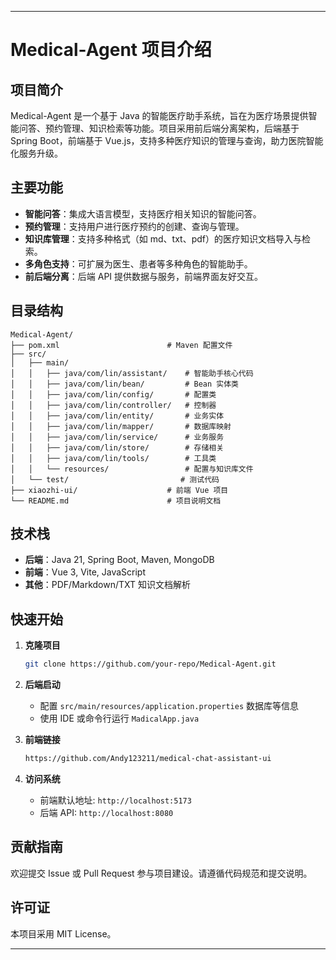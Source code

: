 
---

# Medical-Agent 项目介绍

## 项目简介

Medical-Agent 是一个基于 Java 的智能医疗助手系统，旨在为医疗场景提供智能问答、预约管理、知识检索等功能。项目采用前后端分离架构，后端基于 Spring Boot，前端基于 Vue.js，支持多种医疗知识的管理与查询，助力医院智能化服务升级。

## 主要功能

- **智能问答**：集成大语言模型，支持医疗相关知识的智能问答。
- **预约管理**：支持用户进行医疗预约的创建、查询与管理。
- **知识库管理**：支持多种格式（如 md、txt、pdf）的医疗知识文档导入与检索。
- **多角色支持**：可扩展为医生、患者等多种角色的智能助手。
- **前后端分离**：后端 API 提供数据与服务，前端界面友好交互。

## 目录结构

```
Medical-Agent/
├── pom.xml                        # Maven 配置文件
├── src/
│   ├── main/
│   │   ├── java/com/lin/assistant/    # 智能助手核心代码
│   │   ├── java/com/lin/bean/         # Bean 实体类
│   │   ├── java/com/lin/config/       # 配置类
│   │   ├── java/com/lin/controller/   # 控制器
│   │   ├── java/com/lin/entity/       # 业务实体
│   │   ├── java/com/lin/mapper/       # 数据库映射
│   │   ├── java/com/lin/service/      # 业务服务
│   │   ├── java/com/lin/store/        # 存储相关
│   │   ├── java/com/lin/tools/        # 工具类
│   │   └── resources/                 # 配置与知识库文件
│   └── test/                         # 测试代码
├── xiaozhi-ui/                    # 前端 Vue 项目
└── README.md                      # 项目说明文档
```

## 技术栈

- **后端**：Java 21, Spring Boot, Maven, MongoDB
- **前端**：Vue 3, Vite, JavaScript
- **其他**：PDF/Markdown/TXT 知识文档解析

## 快速开始

1. **克隆项目**
   ```bash
   git clone https://github.com/your-repo/Medical-Agent.git
   ```

2. **后端启动**
   - 配置 `src/main/resources/application.properties` 数据库等信息
   - 使用 IDE 或命令行运行 `MadicalApp.java`

3. **前端链接**
   ```bash
   https://github.com/Andy123211/medical-chat-assistant-ui
   ```

4. **访问系统**
   - 前端默认地址: `http://localhost:5173`
   - 后端 API: `http://localhost:8080`

## 贡献指南

欢迎提交 Issue 或 Pull Request 参与项目建设。请遵循代码规范和提交说明。

## 许可证

本项目采用 MIT License。

---
